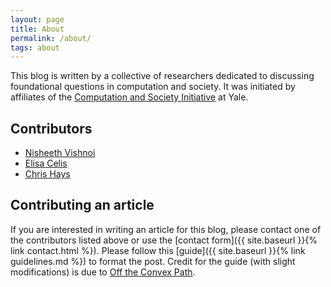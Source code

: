 ```yaml
---
layout: page
title: About
permalink: /about/
tags: about
---
```


This blog is written by a collective of researchers dedicated to discussing foundational questions in computation and society. It was initiated by affiliates of the [Computation and Society Initiative](https://computationsociety.yale.edu/) at Yale.

## Contributors
- [Nisheeth Vishnoi](http://www.cs.yale.edu/homes/vishnoi/Home.html)
- [Elisa Celis](https://datascienceethics.org/elisacelis/)
- [Chris Hays](https://github.com/johnchrishays/)

## Contributing an article

If you are interested in writing an article for this blog, please contact one of the contributors listed above or use the [contact form]({{ site.baseurl }}{% link contact.html %}). Please follow this [guide]({{ site.baseurl }}{% link guidelines.md %}) to format the post. Credit for the guide (with slight modifications) is due to [Off the Convex Path](https://www.offconvex.org/about/).
